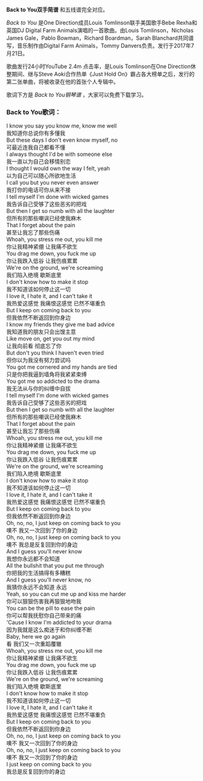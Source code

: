 

**Back to You双手简谱** 和五线谱完全对应。

_Back to You_ 是One Direction成员Louis Tomlinson联手美国歌手Bebe Rexha和英国DJ Digital
Farm Animals演唱的一首歌曲。由Louis Tomlinson，Nicholas James Gale，Pablo Bowman，Richard
Boardman，Sarah Blanchard共同谱写，音乐制作由Digital Farm Animals，Tommy
Danvers负责。发行于2017年7月21日。

歌曲发行24小时YouTube 2.4m 点击率，是Louis Tomlinson在One Direction休整期间、继与Steve
Aoki合作热单《Just Hold On》霸占各大榜单之后，发行的第二张单曲，将被收录在他的首张个人专辑中。

歌词下方是 _Back to You钢琴谱_ ，大家可以免费下载学习。

### Back to You歌词：

I know you say you know me, know me well  
我知道你总说你有多懂我  
But these days I don't even know myself, no  
可最近连我自己都看不懂  
I always thought I'd be with someone else  
我一直以为自己会移情别恋  
I thought I would own the way I felt, yeah  
以为自己可以随心所欲地生活  
I call you but you never even answer  
我打你的电话可你从来不接  
I tell myself I'm done with wicked games  
我告诉自己受够了这些恶劣的把戏  
But then I get so numb with all the laughter  
但所有的那些嘲讽已经使我麻木  
That I forget about the pain  
甚至让我忘了那些伤痛  
Whoah, you stress me out, you kill me  
你让我精神紧绷 让我痛不欲生  
You drag me down, you fuck me up  
你让我跌入低谷 让我伤痕累累  
We're on the ground, we're screaming  
我们陷入绝境 歇斯底里  
I don't know how to make it stop  
我不知道该如何停止这一切  
I love it, I hate it, and I can't take it  
我热爱这感觉 我痛恨这感觉 已然不堪重负  
But I keep on coming back to you  
但我依然不断返回到你身边  
I know my friends they give me bad advice  
我知道我的朋友只会出馊主意  
Like move on, get you out my mind  
让我向前看 彻底忘了你  
But don't you think I haven't even tried  
但你以为我没有努力尝试吗  
You got me cornered and my hands are tied  
只是你把我逼到墙角将我紧紧束缚  
You got me so addicted to the drama  
我无法从与你的纠缠中自拔  
I tell myself I'm done with wicked games  
我告诉自己受够了这些恶劣的把戏  
But then I get so numb with all the laughter  
但所有的那些嘲讽已经使我麻木  
That I forget about the pain  
甚至让我忘了那些伤痛  
Whoah, you stress me out, you kill me  
你让我精神紧绷 让我痛不欲生  
You drag me down, you fuck me up  
你让我跌入低谷 让我伤痕累累  
We're on the ground, we're screaming  
我们陷入绝境 歇斯底里  
I don't know how to make it stop  
我不知道该如何停止这一切  
I love it, I hate it, and I can't take it  
我热爱这感觉 我痛恨这感觉 已然不堪重负  
But I keep on coming back to you  
但我依然不断返回到你身边  
Oh, no, no, I just keep on coming back to you  
噢不 我又一次回到了你的身边  
Oh, no, no, I just keep on coming back to you  
噢不 我总是反复回到你的身边  
And I guess you'll never know  
我想你永远都不会知道  
All the bullshit that you put me through  
你把我的生活搞得有多糟糕  
And I guess you'll never know, no  
我猜你永远不会知道 永远  
Yeah, so you can cut me up and kiss me harder  
你可以狠狠伤害我再狠狠地吻我  
You can be the pill to ease the pain  
你可以帮我抚慰你自己带来的痛  
'Cause I know I'm addicted to your drama  
因为我就是这么痴迷于和你纠缠不断  
Baby, here we go again  
看 我们又一次重蹈覆辙  
Whoah, you stress me out, you kill me  
你让我精神紧绷 让我痛不欲生  
You drag me down, you fuck me up  
你让我跌入低谷 让我伤痕累累  
We're on the ground, we're screaming  
我们陷入绝境 歇斯底里  
I don't know how to make it stop  
我不知道该如何停止这一切  
I love it, I hate it, and I can't take it  
我热爱这感觉 我痛恨这感觉 已然不堪重负  
But I keep on coming back to you  
但我依然不断返回到你身边  
Oh, no, no, I just keep on coming back to you  
噢不 我又一次回到了你的身边  
Oh, no, no, I just keep on coming back to you  
噢不 我又一次回到了你的身边  
I just keep on coming back to you  
我总是反复回到你的身边

